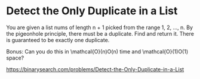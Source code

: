 # Detect the Only Duplicate in a List
You are given a list nums of length n + 1 picked from the range 1, 2, ..., n. By the pigeonhole principle, there must be a duplicate. Find and return it. There is guaranteed to be exactly one duplicate.

Bonus: Can you do this in \mathcal{O}(n)O(n) time and \mathcal{O}(1)O(1) space?

https://binarysearch.com/problems/Detect-the-Only-Duplicate-in-a-List
